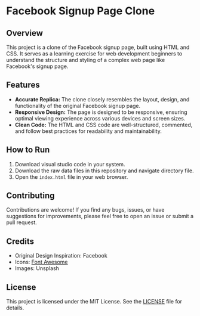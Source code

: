 # Facebook Signup Page Clone


## Overview

This project is a clone of the Facebook signup page, built using HTML and CSS. It serves as a learning exercise for web development beginners to understand the structure and styling of a complex web page like Facebook's signup page.

## Features

- **Accurate Replica:** The clone closely resembles the layout, design, and functionality of the original Facebook signup page.
- **Responsive Design:** The page is designed to be responsive, ensuring optimal viewing experience across various devices and screen sizes.
- **Clean Code:** The HTML and CSS code are well-structured, commented, and follow best practices for readability and maintainability.

## How to Run

1. Download visual studio code in your system.
2. Download the raw data files in this repository and navigate directory file.
3. Open the `index.html` file in your web browser.

## Contributing

Contributions are welcome! If you find any bugs, issues, or have suggestions for improvements, please feel free to open an issue or submit a pull request.

## Credits

- Original Design Inspiration: Facebook
- Icons: [Font Awesome](https://fontawesome.com/)
- Images: Unsplash

## License

This project is licensed under the MIT License. See the [LICENSE](LICENSE) file for details.
